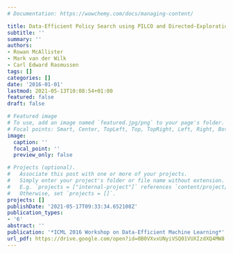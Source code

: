 ```yaml
---
# Documentation: https://wowchemy.com/docs/managing-content/

title: Data-Efficient Policy Search using PILCO and Directed-Exploration
subtitle: ''
summary: ''
authors:
- Rowan McAllister
- Mark van der Wilk
- Carl Edward Rasmussen
tags: []
categories: []
date: '2016-01-01'
lastmod: 2021-05-13T10:08:54+01:00
featured: false
draft: false

# Featured image
# To use, add an image named `featured.jpg/png` to your page's folder.
# Focal points: Smart, Center, TopLeft, Top, TopRight, Left, Right, BottomLeft, Bottom, BottomRight.
image:
  caption: ''
  focal_point: ''
  preview_only: false

# Projects (optional).
#   Associate this post with one or more of your projects.
#   Simply enter your project's folder or file name without extension.
#   E.g. `projects = ["internal-project"]` references `content/project/deep-learning/index.md`.
#   Otherwise, set `projects = []`.
projects: []
publishDate: '2021-05-17T09:33:34.652108Z'
publication_types:
- '6'
abstract: ''
publication: '*ICML 2016 Workshop on Data-Efficient Machine Learning*'
url_pdf: https://drive.google.com/open?id=0B0VXvxUNyiVSQ01VUXIzdXQ4MW8
---
```

